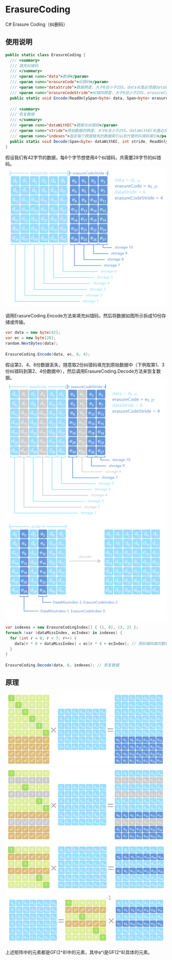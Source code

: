 # ErasureCoding
C# Erasure Coding（纠删码）

## 使用说明
```csharp
public static class ErasureCoding {
  /// <summary>
  /// 填充纠错码
  /// </summary>
  /// <param name="data">数据</param>
  /// <param name="erasureCode">纠错码</param>
  /// <param name="dataStride">数据跨度，大于0且小于255。data长度必须是dataStride的整数倍</param>
  /// <param name="erasureCodeStride">纠错码跨度，大于0且小于255。erasureCode长度必须是erasureCodeStride的整数倍</param>
  public static void Encode(ReadOnlySpan<byte> data, Span<byte> erasureCode, int dataStride, int erasureCodeStride);
  
  /// <summary>
  /// 恢复数据
  /// </summary>
  /// <param name="dataWithEC">数据与纠错码</param>
  /// <param name="stride">原始数据的跨度，大于0且小于255。dataWithEC长度必须是stride的整数倍</param>
  /// <param name="indexes">指定每个跨度缺失的数据索引以及代替的纠错码索引</param>
  public static void Decode(Span<byte> dataWithEC, int stride, ReadOnlySpan<ErasureCodingIndex> indexes);
}
```

假设我们有42字节的数据，每6个字节想使用4个纠错码，共需要28字节的纠错码。
![image](https://github.com/ibukisaar/ErasureCoding/raw/master/imgs/1_1.png)

调用ErasureCoding.Encode方法来填充纠错码，然后将数据如图所示拆成10份存储或传输。
```csharp
var data = new byte[42];
var ec = new byte[28];
random.NextBytes(data);

ErasureCoding.Encode(data, ec, 6, 4);
```

假设第2、4、8份数据丢失，随意取2份纠错码填充到原始数据中（下例取第1、3份纠错码到第2、4份数据中），然后调用ErasureCoding.Decode方法来恢复数据。
![image](https://github.com/ibukisaar/ErasureCoding/raw/master/imgs/1_2.png)
![image](https://github.com/ibukisaar/ErasureCoding/raw/master/imgs/1_3.png)

```csharp
var indexes = new ErasureCodingIndex[] { (1, 0), (3, 2) };
foreach (var (dataMissIndex, ecIndex) in indexes) {
  for (int r = 0; r < 7; r++) {
    data[r * 6 + dataMissIndex] = ec[r * 4 + ecIndex]; // 用纠错码填充数据
  }
}

ErasureCoding.Decode(data, 6, indexes); // 恢复数据
```

## 原理
![image](https://github.com/ibukisaar/ErasureCoding/raw/master/imgs/2_1.png)
![image](https://github.com/ibukisaar/ErasureCoding/raw/master/imgs/2_2.png)
![image](https://github.com/ibukisaar/ErasureCoding/raw/master/imgs/2_3.png)
![image](https://github.com/ibukisaar/ErasureCoding/raw/master/imgs/2_4.png)

上述矩阵中的元素都是GF(2^8)中的元素，其中a^i是GF(2^8)具体的元素。

